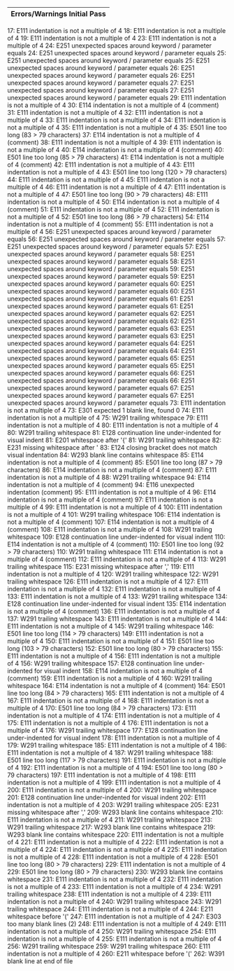 |**Errors/Warnings Initial Pass**|
|:------|
17: E111 indentation is not a multiple of 4
18: E111 indentation is not a multiple of 4
19: E111 indentation is not a multiple of 4
23: E111 indentation is not a multiple of 4
24: E251 unexpected spaces around keyword / parameter equals
24: E251 unexpected spaces around keyword / parameter equals
25: E251 unexpected spaces around keyword / parameter equals
25: E251 unexpected spaces around keyword / parameter equals
26: E251 unexpected spaces around keyword / parameter equals
26: E251 unexpected spaces around keyword / parameter equals
27: E251 unexpected spaces around keyword / parameter equals
27: E251 unexpected spaces around keyword / parameter equals
29: E111 indentation is not a multiple of 4
30: E114 indentation is not a multiple of 4 (comment)
31: E111 indentation is not a multiple of 4
32: E111 indentation is not a multiple of 4
33: E111 indentation is not a multiple of 4
34: E111 indentation is not a multiple of 4
35: E111 indentation is not a multiple of 4
35: E501 line too long (83 > 79 characters)
37: E114 indentation is not a multiple of 4 (comment)
38: E111 indentation is not a multiple of 4
39: E111 indentation is not a multiple of 4
40: E114 indentation is not a multiple of 4 (comment)
40: E501 line too long (85 > 79 characters)
41: E114 indentation is not a multiple of 4 (comment)
42: E111 indentation is not a multiple of 4
43: E111 indentation is not a multiple of 4
43: E501 line too long (120 > 79 characters)
44: E111 indentation is not a multiple of 4
45: E111 indentation is not a multiple of 4
46: E111 indentation is not a multiple of 4
47: E111 indentation is not a multiple of 4
47: E501 line too long (90 > 79 characters)
48: E111 indentation is not a multiple of 4
50: E114 indentation is not a multiple of 4 (comment)
51: E111 indentation is not a multiple of 4
52: E111 indentation is not a multiple of 4
52: E501 line too long (86 > 79 characters)
54: E114 indentation is not a multiple of 4 (comment)
55: E111 indentation is not a multiple of 4
56: E251 unexpected spaces around keyword / parameter equals
56: E251 unexpected spaces around keyword / parameter equals
57: E251 unexpected spaces around keyword / parameter equals
57: E251 unexpected spaces around keyword / parameter equals
58: E251 unexpected spaces around keyword / parameter equals
58: E251 unexpected spaces around keyword / parameter equals
59: E251 unexpected spaces around keyword / parameter equals
59: E251 unexpected spaces around keyword / parameter equals
60: E251 unexpected spaces around keyword / parameter equals
60: E251 unexpected spaces around keyword / parameter equals
61: E251 unexpected spaces around keyword / parameter equals
61: E251 unexpected spaces around keyword / parameter equals
62: E251 unexpected spaces around keyword / parameter equals
62: E251 unexpected spaces around keyword / parameter equals
63: E251 unexpected spaces around keyword / parameter equals
63: E251 unexpected spaces around keyword / parameter equals
64: E251 unexpected spaces around keyword / parameter equals
64: E251 unexpected spaces around keyword / parameter equals
65: E251 unexpected spaces around keyword / parameter equals
65: E251 unexpected spaces around keyword / parameter equals
66: E251 unexpected spaces around keyword / parameter equals
66: E251 unexpected spaces around keyword / parameter equals
67: E251 unexpected spaces around keyword / parameter equals
67: E251 unexpected spaces around keyword / parameter equals
73: E111 indentation is not a multiple of 4
73: E301 expected 1 blank line, found 0
74: E111 indentation is not a multiple of 4
75: W291 trailing whitespace
79: E111 indentation is not a multiple of 4
80: E111 indentation is not a multiple of 4
80: W291 trailing whitespace
81: E128 continuation line under-indented for visual indent
81: E201 whitespace after '{'
81: W291 trailing whitespace
82: E231 missing whitespace after '
83: E124 closing bracket does not match visual indentation
84: W293 blank line contains whitespace
85: E114 indentation is not a multiple of 4 (comment)
85: E501 line too long (87 > 79 characters)
86: E114 indentation is not a multiple of 4 (comment)
87: E111 indentation is not a multiple of 4
88: W291 trailing whitespace
94: E114 indentation is not a multiple of 4 (comment)
94: E116 unexpected indentation (comment)
95: E111 indentation is not a multiple of 4
96: E114 indentation is not a multiple of 4 (comment)
97: E111 indentation is not a multiple of 4
99: E111 indentation is not a multiple of 4
100: E111 indentation is not a multiple of 4
101: W291 trailing whitespace
106: E114 indentation is not a multiple of 4 (comment)
107: E114 indentation is not a multiple of 4 (comment)
108: E111 indentation is not a multiple of 4
108: W291 trailing whitespace
109: E128 continuation line under-indented for visual indent
110: E114 indentation is not a multiple of 4 (comment)
110: E501 line too long (92 > 79 characters)
110: W291 trailing whitespace
111: E114 indentation is not a multiple of 4 (comment)
112: E111 indentation is not a multiple of 4
113: W291 trailing whitespace
115: E231 missing whitespace after ','
119: E111 indentation is not a multiple of 4
120: W291 trailing whitespace
122: W291 trailing whitespace
126: E111 indentation is not a multiple of 4
127: E111 indentation is not a multiple of 4
132: E111 indentation is not a multiple of 4
133: E111 indentation is not a multiple of 4
133: W291 trailing whitespace
134: E128 continuation line under-indented for visual indent
135: E114 indentation is not a multiple of 4 (comment)
136: E111 indentation is not a multiple of 4
137: W291 trailing whitespace
143: E111 indentation is not a multiple of 4
144: E111 indentation is not a multiple of 4
145: W291 trailing whitespace
146: E501 line too long (114 > 79 characters)
149: E111 indentation is not a multiple of 4
150: E111 indentation is not a multiple of 4
151: E501 line too long (103 > 79 characters)
152: E501 line too long (80 > 79 characters)
155: E111 indentation is not a multiple of 4
156: E111 indentation is not a multiple of 4
156: W291 trailing whitespace
157: E128 continuation line under-indented for visual indent
158: E114 indentation is not a multiple of 4 (comment)
159: E111 indentation is not a multiple of 4
160: W291 trailing whitespace
164: E114 indentation is not a multiple of 4 (comment)
164: E501 line too long (84 > 79 characters)
165: E111 indentation is not a multiple of 4
167: E111 indentation is not a multiple of 4
168: E111 indentation is not a multiple of 4
170: E501 line too long (84 > 79 characters)
173: E111 indentation is not a multiple of 4
174: E111 indentation is not a multiple of 4
175: E111 indentation is not a multiple of 4
176: E111 indentation is not a multiple of 4
176: W291 trailing whitespace
177: E128 continuation line under-indented for visual indent
178: E111 indentation is not a multiple of 4
179: W291 trailing whitespace
185: E111 indentation is not a multiple of 4
186: E111 indentation is not a multiple of 4
187: W291 trailing whitespace
188: E501 line too long (117 > 79 characters)
191: E111 indentation is not a multiple of 4
192: E111 indentation is not a multiple of 4
194: E501 line too long (80 > 79 characters)
197: E111 indentation is not a multiple of 4
198: E111 indentation is not a multiple of 4
199: E111 indentation is not a multiple of 4
200: E111 indentation is not a multiple of 4
200: W291 trailing whitespace
201: E128 continuation line under-indented for visual indent
202: E111 indentation is not a multiple of 4
203: W291 trailing whitespace
205: E231 missing whitespace after ','
209: W293 blank line contains whitespace
210: E111 indentation is not a multiple of 4
211: W291 trailing whitespace
213: W291 trailing whitespace
217: W293 blank line contains whitespace
219: W293 blank line contains whitespace
220: E111 indentation is not a multiple of 4
221: E111 indentation is not a multiple of 4
222: E111 indentation is not a multiple of 4
224: E111 indentation is not a multiple of 4
225: E111 indentation is not a multiple of 4
228: E111 indentation is not a multiple of 4
228: E501 line too long (80 > 79 characters)
229: E111 indentation is not a multiple of 4
229: E501 line too long (80 > 79 characters)
230: W293 blank line contains whitespace
231: E111 indentation is not a multiple of 4
232: E111 indentation is not a multiple of 4
233: E111 indentation is not a multiple of 4
234: W291 trailing whitespace
238: E111 indentation is not a multiple of 4
239: E111 indentation is not a multiple of 4
240: W291 trailing whitespace
243: W291 trailing whitespace
244: E111 indentation is not a multiple of 4
244: E211 whitespace before '('
247: E111 indentation is not a multiple of 4
247: E303 too many blank lines (2)
248: E111 indentation is not a multiple of 4
249: E111 indentation is not a multiple of 4
250: W291 trailing whitespace
254: E111 indentation is not a multiple of 4
255: E111 indentation is not a multiple of 4
256: W291 trailing whitespace
259: W291 trailing whitespace
260: E111 indentation is not a multiple of 4
260: E211 whitespace before '('
262: W391 blank line at end of file